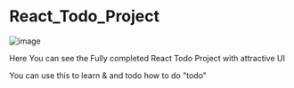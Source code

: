 # React_Todo_Project

![image](https://user-images.githubusercontent.com/75572525/179557941-847db38a-e898-4433-b2ea-446b62f2db09.png)

Here You can see the Fully completed React Todo Project with attractive UI 

You can use this to learn & and todo how to do "todo"
